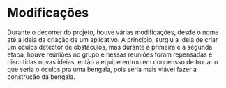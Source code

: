 # Modificações

Durante o decorrer do projeto, houve várias modificações, desde o nome até a ideia da criação de um aplicativo. A princípio, surgiu a ideia de criar um óculos detector de obstáculos, mas durante a primeira e a segunda etapa, houve reuniões no grupo e nessas reuniões foram repensadas e discutidas novas ideias, então a equipe entrou em concensso de trocar o que seria o óculos pra uma bengala, pois seria mais viável fazer a construção da bengala.
